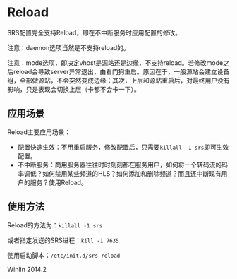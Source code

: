 # Reload

SRS配置完全支持Reload，即在不中断服务时应用配置的修改。

注意：daemon选项当然是不支持reload的。

注意：mode选项，即决定vhost是源站还是边缘，不支持reload。若修改mode之后reload会导致server异常退出，由看门狗重启。原因在于，一般源站会建立设备组，全部做源站，不会突然变成边缘；其次，上层和源站重启后，对最终用户没有影响，只是表现会切换上层（卡都不会卡一下）。

## 应用场景

Reload主要应用场景：
* 配置快速生效：不用重启服务，修改配置后，只需要`killall -1 srs`即可生效配置。
* 不中断服务：商用服务器往往时时刻刻都在服务用户，如何将一个转码流的码率调低？如何禁用某些频道的HLS？如何添加和删除频道？而且还中断现有用户的服务？使用Reload。

## 使用方法

Reload的方法为：`killall -1 srs`

或者指定发送的SRS进程：`kill -1 7635`

使用启动脚本：`/etc/init.d/srs reload`

Winlin 2014.2